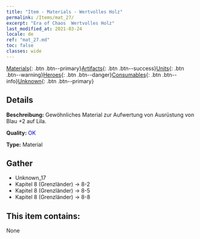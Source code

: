 ```yaml
---
title: "Item - Materials - Wertvolles Holz"
permalink: /Items/mat_27/
excerpt: "Era of Chaos  Wertvolles Holz"
last_modified_at: 2021-03-24
locale: de
ref: "mat_27.md"
toc: false
classes: wide
---
```

 [Materials](/de/Items/){: .btn .btn--primary}[Artifacts](/de/Items/Artifacts/){: .btn .btn--success}[Units](/de/Items/Units/){: .btn .btn--warning}[Heroes](/de/Items/Heroes/){: .btn .btn--danger}[Consumables](/de/Items/Consumables/){: .btn .btn--info}[Unknown](/de/Items/Unknown/){: .btn .btn--primary}

## Details
 **Beschreibung:** Gewöhnliches Material zur Aufwertung von Ausrüstung von Blau +2 auf Lila.

 **Quality:** <span style="color: #0000CD">OK</span>

 **Type:** Material

## Gather

*    Unknown_17 
*    Kapitel 8 (Grenzländer) -> 8-2 
*    Kapitel 8 (Grenzländer) -> 8-5 
*    Kapitel 8 (Grenzländer) -> 8-8 

## This item contains:

  None


